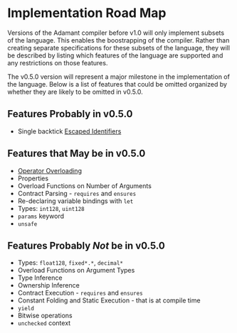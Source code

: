 # Implementation Road Map
Versions of the Adamant compiler before v1.0 will only implement subsets of the language.  This enables the boostrapping of the compiler.  Rather than creating separate specifications for these subsets of the language, they will be described by listing which features of the language are supported and any restrictions on those features.

The v0.5.0 version will represent a major milestone in the implementation of the language. Below is a list of features that could be omitted organized by whether they are likely to be omitted in v0.5.0.

## Features Probably in v0.5.0
  * Single backtick [Escaped Identifiers](escaped-identifiers.md)

## Features that May be in v0.5.0
  * [Operator Overloading](operator-overloading.md)
  * Properties
  * Overload Functions on Number of Arguments
  * Contract Parsing - `requires` and `ensures`
  * Re-declaring variable bindings with `let`
  * Types: `int128`, `uint128`
  * `params` keyword
  * `unsafe`

## Features Probably *Not* be in v0.5.0
  * Types: `float128`, `fixed*.*`, `decimal*`
  * Overload Functions on Argument Types
  * Type Inference
  * Ownership Inference
  * Contract Execution - `requires` and `ensures`
  * Constant Folding and Static Execution - that is at compile time
  * `yield`
  * Bitwise operations
  * `unchecked` context
